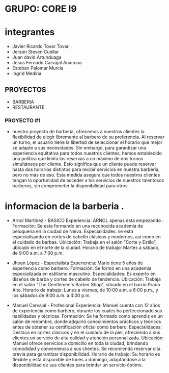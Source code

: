 # GRUPO: CORE I9

# integrantes 
* Javier Ricardo Tovar Tovar.
* Jerson Steven Cuellar 
* Juan david Artunduaga
* Jesus Fernado Carvajal Anacona
* Esteban Palomar Murcia
* Ingrid Medina

## PROYECTOS

* BARBERIA
* RESTAURANTE 

### PROYECTO #1
 
*  nuestro proyecto de barbería, ofrecemos a nuestros clientes la flexibilidad de elegir libremente al barbero de su preferencia. Al reservar un turno, el usuario tiene la libertad de seleccionar el horario que mejor se adapte a sus necesidades. Sin embargo, para garantizar una experiencia equitativa para todos nuestros clientes, hemos establecido una política que limita las reservas a un máximo de dos turnos simultáneos por cliente. Esto significa que un cliente puede reservar hasta dos horarios distintos para recibir servicios en nuestra barbería, pero no más de eso. Esta medida asegura que todos nuestros clientes tengan la oportunidad de acceder a los servicios de nuestros talentosos barberos, sin comprometer la disponibilidad para otros.


# informacion de la barberia .

* Arnol Martínez - BASICO
Experiencia: ARNOL apenas esta empezando  .
Formación: Se esta formando en una reconocida academia de peluquería en la ciudad de Neiva.
Especialidades: se esta especialisando en cortes de cabello clásicos y modernos, así como en el cuidado de barbas.
Ubicación: Trabaja en el salón "Corte y Estilo", ubicado en el norte de la ciudad.
Horario de trabajo: Martes a sábado, de 9:00 a.m. a 7:00 p.m.

* Jhoan López - Especialista
Experiencia: Mario tiene 5 años de experiencia como barbero.
Formación: Se formó en una academia especializada en estilismo masculino.
Especialidades: Es experto en diseños de barba y cortes de cabello de tendencia.
Ubicación: Trabaja en el salón "The Gentlemen's Barber Shop", situado en el barrio Prado Alto.
Horario de trabajo: Lunes a viernes, de 10:00 a.m. a 6:00 p.m., y los sábados de 9:00 a.m. a 4:00 p.m.

* Manuel Carvajal - Profesional 
Experiencia: Manuel cuenta con 12 años de experiencia como barbero, durante los cuales ha perfeccionado sus habilidades y técnicas.
Formación: Se ha formado como aprendiz en un salón de renombre, donde adquirió conocimientos prácticos y teóricos antes de obtener su certificación oficial como barbero.
Especialidades: Destaca en cortes clásicos y en el cuidado de la piel, ofreciendo a sus clientes un servicio de alta calidad y atención personalizada.
Ubicación: Manuel ofrece servicios a domicilio en toda la ciudad, brindando comodidad y conveniencia a sus clientes. Se recomienda reservar cita previa para garantizar disponibilidad.
Horario de trabajo: Su horario es flexible y está disponible de lunes a domingo, adaptándose a la disponibilidad de sus clientes para brindar un servicio óptimo.